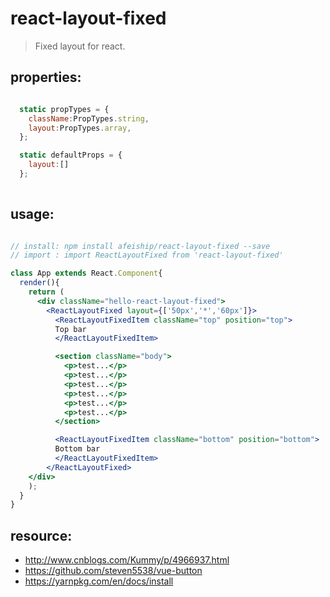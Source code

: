 # react-layout-fixed
> Fixed layout for react.


## properties:
```javascript

  static propTypes = {
    className:PropTypes.string,
    layout:PropTypes.array,
  };

  static defaultProps = {
    layout:[]
  };
  
```

## usage:
```jsx

// install: npm install afeiship/react-layout-fixed --save
// import : import ReactLayoutFixed from 'react-layout-fixed'

class App extends React.Component{
  render(){
    return (
      <div className="hello-react-layout-fixed">
        <ReactLayoutFixed layout={['50px','*','60px']}>
          <ReactLayoutFixedItem className="top" position="top">
          Top bar
          </ReactLayoutFixedItem>

          <section className="body">
            <p>test...</p>
            <p>test...</p>
            <p>test...</p>
            <p>test...</p>
            <p>test...</p>
            <p>test...</p>
          </section>

          <ReactLayoutFixedItem className="bottom" position="bottom">
          Bottom bar
          </ReactLayoutFixedItem>
        </ReactLayoutFixed>
    </div>
    );
  }
}

```



## resource:
+ http://www.cnblogs.com/Kummy/p/4966937.html
+ https://github.com/steven5538/vue-button
+ https://yarnpkg.com/en/docs/install

